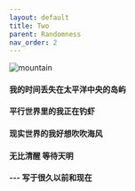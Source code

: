```yaml
---
layout: default
title: Two
parent: Randomness
nav_order: 2
---
```



![mountain](https://raw.githubusercontent.com/shangll123/shangll123.github.io/master/images/randoms/diaoxia.jpg)
#### 我的时间丢失在太平洋中央的岛屿
#### 平行世界里的我正在钓虾
#### 现实世界的我好想吹吹海风
#### 无比清醒 等待天明 

#### --- 写于很久以前和现在
